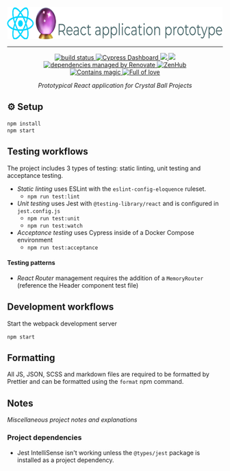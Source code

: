 <div align="right">
  <img height=75 src="./docs/assets/readme-header.png" alt="React application prototype">
</div>

---

<div align="center">
<!-- prettier-ignore-start -->
  <!-- <a href="https://www.npmjs.com/package/react-application-prototype" target="_blank" rel="noopener noreferrer">
    <img src="https://img.shields.io/npm/v/react-application-prototype.svg" alt="current version" />
  </a> -->
  <a href="https://travis-ci.com/crystal-ball/react-application-prototype" target="_blank" rel="noopener noreferrer">
    <img src="https://travis-ci.com/crystal-ball/react-application-prototype.svg?branch=master" alt="build status" />
  </a>
  <a href="https://dashboard.cypress.io/#/projects/v3cpt4/runs">
    <img src="https://img.shields.io/badge/cypress-dashboard-brightgreen.svg" alt="Cypress Dashboard">
  </a>
  <a href="https://codeclimate.com/github/crystal-ball/react-application-prototype/maintainability">
    <img src="https://api.codeclimate.com/v1/badges/3b4b227366911cc055e0/maintainability" />
  </a>
  <a href="https://codeclimate.com/github/crystal-ball/react-application-prototype/test_coverage">
    <img src="https://api.codeclimate.com/v1/badges/3b4b227366911cc055e0/test_coverage" />
  </a>
  <a href="https://renovatebot.com/" target="_blank" rel="noopener noreferrer">
    <img src="https://img.shields.io/badge/Renovate-enabled-32c3c2.svg" alt="dependencies managed by Renovate" />
  </a>
  <a href="https://github.com/crystal-ball/react-application-prototype#zenhub" target="_blank" rel="noopener noreferrer">
    <img src="https://img.shields.io/badge/Shipping_faster_with-ZenHub-5e60ba.svg?style=flat-square" alt="ZenHub" />
  </a>
  <!-- <a href="https://prettier.io/" target="_blank" rel="noopener noreferrer">
    <img src="https://img.shields.io/badge/styled_with-prettier-ff69b4.svg" alt="Prettier" />
  </a> -->
  <!-- <a href="https://semantic-release.gitbook.io/semantic-release/" target="_blank" rel="noopener noreferrer">
    <img src="https://img.shields.io/badge/%F0%9F%93%A6%F0%9F%9A%80-semantic_release-e10079.svg" alt="managed by semantic release" />
  </a> -->
  <br />
  <a href="https://github.com/crystal-ball" target="_blank" rel="noopener noreferrer">
    <img src="https://img.shields.io/badge/%F0%9F%94%AE%E2%9C%A8-contains_magic-D831D7.svg" alt="Contains magic" />
  </a>
  <a href="https://github.com/crystal-ball/react-application-prototype" target="_blank" rel="noopener noreferrer">
    <img src="https://img.shields.io/badge/%F0%9F%92%96%F0%9F%8C%88-full_of_love-F5499E.svg" alt="Full of love" />
  </a>
<!-- prettier-ignore-end -->
</div>

<p align="center">
  <em>Prototypical React application for Crystal Ball Projects</em>
</p>

## ⚙️ Setup

```
npm install
npm start
```

## Testing workflows

The project includes 3 types of testing: static linting, unit testing and
acceptance testing.

- _Static linting_ uses ESLint with the `eslint-config-eloquence` ruleset.
  - `npm run test:lint`
- _Unit testing_ uses Jest with `@testing-library/react` and is configured in
  `jest.config.js`
  - `npm run test:unit`
  - `npm run test:watch`
- _Acceptance testing_ uses Cypress inside of a Docker Compose environment
  - `npm run test:acceptance`

#### Testing patterns

- _React Router_ management requires the addition of a `MemoryRouter` (reference
  the Header component test file)

## Development workflows

Start the webpack development server

```
npm start
```

## Formatting

All JS, JSON, SCSS and markdown files are required to be formatted by Prettier
and can be formatted using the `format` npm command.

## Notes

_Miscellaneous project notes and explanations_

### Project dependencies

- Jest IntelliSense isn't working unless the `@types/jest` package is installed
  as a project dependency.
